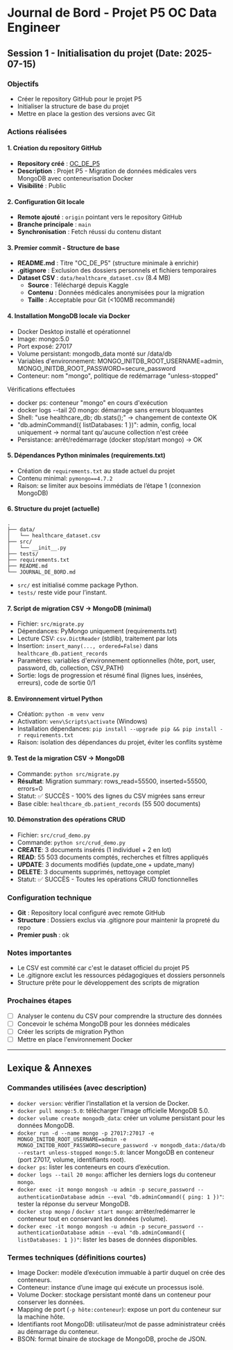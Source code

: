 # Journal de Bord - Projet P5 OC Data Engineer

## Session 1 - Initialisation du projet (Date: 2025-07-15)

### Objectifs 
- Créer le repository GitHub pour le projet P5
- Initialiser la structure de base du projet
- Mettre en place la gestion des versions avec Git

### Actions réalisées

#### 1. Création du repository GitHub
- **Repository créé** : [OC_DE_P5](https://github.com/Ludovic-M-DAN/OC_DE_P5)
- **Description** : Projet P5 - Migration de données médicales vers MongoDB avec conteneurisation Docker
- **Visibilité** : Public

#### 2. Configuration Git locale
- **Remote ajouté** : `origin` pointant vers le repository GitHub
- **Branche principale** : `main`
- **Synchronisation** : Fetch réussi du contenu distant

#### 3. Premier commit - Structure de base
- **README.md** : Titre "OC_DE_P5" (structure minimale à enrichir)
- **.gitignore** : Exclusion des dossiers personnels et fichiers temporaires
- **Dataset CSV** : `data/healthcare_dataset.csv` (8.4 MB)
  - **Source** : Téléchargé depuis Kaggle
  - **Contenu** : Données médicales anonymisées pour la migration
  - **Taille** : Acceptable pour Git (<100MB recommandé)

#### 4. Installation MongoDB locale via Docker
- Docker Desktop installé et opérationnel
- Image: mongo:5.0
- Port exposé: 27017
- Volume persistant: mongodb_data monté sur /data/db
- Variables d'environnement: MONGO_INITDB_ROOT_USERNAME=admin, MONGO_INITDB_ROOT_PASSWORD=secure_password
- Conteneur: nom "mongo", politique de redémarrage "unless-stopped"

Vérifications effectuées
- docker ps: conteneur "mongo" en cours d'exécution
- docker logs --tail 20 mongo: démarrage sans erreurs bloquantes
- Shell: "use healthcare_db; db.stats();" → changement de contexte OK
- "db.adminCommand({ listDatabases: 1 })": admin, config, local uniquement → normal tant qu'aucune collection n'est créée
- Persistance: arrêt/redémarrage (docker stop/start mongo) → OK

#### 5. Dépendances Python minimales (requirements.txt)
- Création de `requirements.txt` au stade actuel du projet
- Contenu minimal: `pymongo==4.7.2`
- Raison: se limiter aux besoins immédiats de l’étape 1 (connexion MongoDB)

#### 6. Structure du projet (actuelle)
```
.
├── data/
│   └── healthcare_dataset.csv
├── src/
│   └── __init__.py
├── tests/
├── requirements.txt
├── README.md
└── JOURNAL_DE_BORD.md
```
- `src/` est initialisé comme package Python.
- `tests/` reste vide pour l’instant.

#### 7. Script de migration CSV → MongoDB (minimal)
- Fichier: `src/migrate.py`
- Dépendances: PyMongo uniquement (requirements.txt)
- Lecture CSV: `csv.DictReader` (stdlib), traitement par lots
- Insertion: `insert_many(..., ordered=False)` dans `healthcare_db.patient_records`
- Paramètres: variables d'environnement optionnelles (hôte, port, user, password, db, collection, CSV_PATH)
- Sortie: logs de progression et résumé final (lignes lues, insérées, erreurs), code de sortie 0/1

#### 8. Environnement virtuel Python
- Création: `python -m venv venv`
- Activation: `venv\Scripts\activate` (Windows)
- Installation dépendances: `pip install --upgrade pip && pip install -r requirements.txt`
- Raison: isolation des dépendances du projet, éviter les conflits système

#### 9. Test de la migration CSV → MongoDB
- Commande: `python src/migrate.py`
- **Résultat**: Migration summary: rows_read=55500, inserted=55500, errors=0
- Statut: ✅ SUCCÈS - 100% des lignes du CSV migrées sans erreur
- Base cible: `healthcare_db.patient_records` (55 500 documents)

#### 10. Démonstration des opérations CRUD
- Fichier: `src/crud_demo.py`
- Commande: `python src/crud_demo.py`
- **CREATE**: 3 documents insérés (1 individuel + 2 en lot)
- **READ**: 55 503 documents comptés, recherches et filtres appliqués
- **UPDATE**: 3 documents modifiés (update_one + update_many)
- **DELETE**: 3 documents supprimés, nettoyage complet
- Statut: ✅ SUCCÈS - Toutes les opérations CRUD fonctionnelles

### Configuration technique
- **Git** : Repository local configuré avec remote GitHub
- **Structure** : Dossiers exclus via .gitignore pour maintenir la propreté du repo
- **Premier push** : ok

### Notes importantes
- Le CSV est commité car c'est le dataset officiel du projet P5
- Le .gitignore exclut les ressources pédagogiques et dossiers personnels
- Structure prête pour le développement des scripts de migration

### Prochaines étapes
- [ ] Analyser le contenu du CSV pour comprendre la structure des données
- [ ] Concevoir le schéma MongoDB pour les données médicales
- [ ] Créer les scripts de migration Python
- [ ] Mettre en place l'environnement Docker

---

## Lexique & Annexes

### Commandes utilisées (avec description)
- `docker version`: vérifier l’installation et la version de Docker.
- `docker pull mongo:5.0`: télécharger l’image officielle MongoDB 5.0.
- `docker volume create mongodb_data`: créer un volume persistant pour les données MongoDB.
- `docker run -d --name mongo -p 27017:27017 -e MONGO_INITDB_ROOT_USERNAME=admin -e MONGO_INITDB_ROOT_PASSWORD=secure_password -v mongodb_data:/data/db --restart unless-stopped mongo:5.0`: lancer MongoDB en conteneur (port 27017, volume, identifiants root).
- `docker ps`: lister les conteneurs en cours d’exécution.
- `docker logs --tail 20 mongo`: afficher les derniers logs du conteneur `mongo`.
- `docker exec -it mongo mongosh -u admin -p secure_password --authenticationDatabase admin --eval "db.adminCommand({ ping: 1 })"`: tester la réponse du serveur MongoDB.
- `docker stop mongo` / `docker start mongo`: arrêter/redémarrer le conteneur tout en conservant les données (volume).
- `docker exec -it mongo mongosh -u admin -p secure_password --authenticationDatabase admin --eval "db.adminCommand({ listDatabases: 1 })"`: lister les bases de données disponibles.

### Termes techniques (définitions courtes)
- Image Docker: modèle d’exécution immuable à partir duquel on crée des conteneurs.
- Conteneur: instance d’une image qui exécute un processus isolé.
- Volume Docker: stockage persistant monté dans un conteneur pour conserver les données.
- Mapping de port (`-p hôte:conteneur`): expose un port du conteneur sur la machine hôte.
- Identifiants root MongoDB: utilisateur/mot de passe administrateur créés au démarrage du conteneur.
- BSON: format binaire de stockage de MongoDB, proche de JSON.


